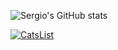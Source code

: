 ![Sergio's GitHub stats](https://github-readme-stats.vercel.app/api?username=smoralb&show_icons=true&theme=radical)

[![CatsList](https://github-readme-stats.vercel.app/api/pin/?username=smoralb&repo=CatsList&theme=radical)](https://github.com/smoralb/CatsList)
